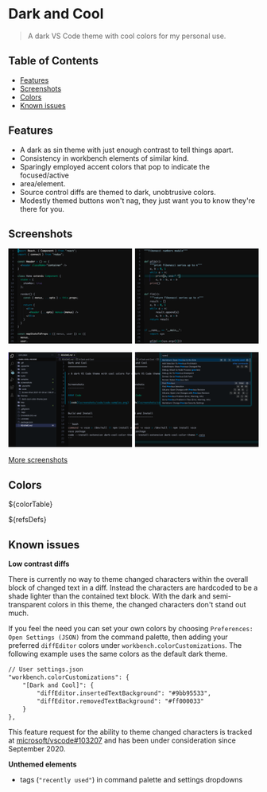 Dark and Cool
=============

> A dark VS Code theme with cool colors for my personal use.


Table of Contents
-----------------

* [Features](#features)
* [Screenshots](#screenshots)
* [Colors](#colors)
* [Known issues](#known-issues)

Features
--------

* A dark as sin theme with just enough contrast to tell things apart.
* Consistency in workbench elements of similar kind.
* Sparingly employed accent colors that pop to indicate the focused/active
* area/element.
* Source control diffs are themed to dark, unobtrusive colors.
* Modestly themed buttons won't nag, they just want you to know they're there for you.


Screenshots
-----------

[![Code Screenshots](screenshots/code-code-samples.png)](docs/screenshots.md)

[![Interface Screenshots](screenshots/interface-interface.png)](docs/screenshots.md)

[More screenshots](docs/screenshots.md)


Colors
------

${colorTable}

${refsDefs}

Known issues
------------

**Low contrast diffs**

There is currently no way to theme changed characters within the overall
block of changed text in a diff. Instead the characters are hardcoded to be a
shade lighter than the contained text block. With the dark and
semi-transparent colors in this theme, the changed characters don't stand out
much.

If you feel the need you can set your own colors by choosing `Preferences:
Open Settings (JSON)` from the command palette, then adding your preferred `diffEditor` colors under `workbench.colorCustomizations`. The following example uses
the same colors as the default dark theme.

```jsonc
// User settings.json
"workbench.colorCustomizations": {
	"[Dark and Cool]": {
		"diffEditor.insertedTextBackground": "#9bb95533",
		"diffEditor.removedTextBackground": "#ff000033"
	}
},
```

This feature request for the ability to theme changed characters is tracked
at
[microsoft/vscode#103207](https://github.com/microsoft/vscode/issues/103207)
and has been under consideration since September 2020.

**Unthemed elements**
- tags (`"recently used"`) in command palette and settings dropdowns
